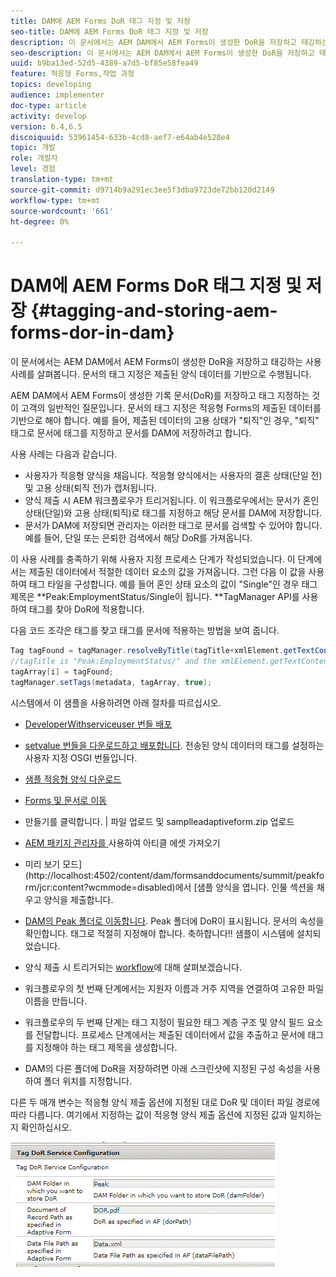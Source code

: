 ```yaml
---
title: DAM에 AEM Forms DoR 태그 지정 및 저장
seo-title: DAM에 AEM Forms DoR 태그 지정 및 저장
description: 이 문서에서는 AEM DAM에서 AEM Forms이 생성한 DoR을 저장하고 태깅하는 사용 사례를 살펴봅니다. 문서의 태그 지정은 제출된 양식 데이터를 기반으로 수행됩니다.
seo-description: 이 문서에서는 AEM DAM에서 AEM Forms이 생성한 DoR을 저장하고 태깅하는 사용 사례를 살펴봅니다. 문서의 태그 지정은 제출된 양식 데이터를 기반으로 수행됩니다.
uuid: b9ba13ed-52d5-4389-a7d5-bf85e58fea49
feature: 적응형 Forms,작업 과정
topics: developing
audience: implementer
doc-type: article
activity: develop
version: 6.4,6.5
discoiquuid: 53961454-633b-4cd8-aef7-e64ab4e528e4
topic: 개발
role: 개발자
level: 경험
translation-type: tm+mt
source-git-commit: d9714b9a291ec3ee5f3dba9723de72bb120d2149
workflow-type: tm+mt
source-wordcount: '661'
ht-degree: 0%

---
```



# DAM에 AEM Forms DoR 태그 지정 및 저장 {#tagging-and-storing-aem-forms-dor-in-dam}

이 문서에서는 AEM DAM에서 AEM Forms이 생성한 DoR을 저장하고 태깅하는 사용 사례를 살펴봅니다. 문서의 태그 지정은 제출된 양식 데이터를 기반으로 수행됩니다.

AEM DAM에서 AEM Forms이 생성한 기록 문서(DoR)를 저장하고 태그 지정하는 것이 고객의 일반적인 질문입니다. 문서의 태그 지정은 적응형 Forms의 제출된 데이터를 기반으로 해야 합니다. 예를 들어, 제출된 데이터의 고용 상태가 &quot;퇴직&quot;인 경우, &quot;퇴직&quot; 태그로 문서에 태그를 지정하고 문서를 DAM에 저장하려고 합니다.

사용 사례는 다음과 같습니다.

* 사용자가 적응형 양식을 채웁니다. 적응형 양식에서는 사용자의 결혼 상태(단일 전) 및 고용 상태(퇴직 전)가 캡처됩니다.
* 양식 제출 시 AEM 워크플로우가 트리거됩니다. 이 워크플로우에서는 문서가 혼인 상태(단일)와 고용 상태(퇴직)로 태그를 지정하고 해당 문서를 DAM에 저장합니다.
* 문서가 DAM에 저장되면 관리자는 이러한 태그로 문서를 검색할 수 있어야 합니다. 예를 들어, 단일 또는 은퇴한 검색에서 해당 DoR를 가져옵니다.

이 사용 사례를 충족하기 위해 사용자 지정 프로세스 단계가 작성되었습니다. 이 단계에서는 제출된 데이터에서 적절한 데이터 요소의 값을 가져옵니다. 그런 다음 이 값을 사용하여 태그 타일을 구성합니다. 예를 들어 혼인 상태 요소의 값이 &quot;Single&quot;인 경우 태그 제목은 **Peak:EmploymentStatus/Single이 됩니다. **TagManager API를 사용하여 태그를 찾아 DoR에 적용합니다.

다음 코드 조각은 태그를 찾고 태그를 문서에 적용하는 방법을 보여 줍니다.

```java
Tag tagFound = tagManager.resolveByTitle(tagTitle+xmlElement.getTextContent());
//tagTitle is "Peak:EmploymentStatus/" and the xmlElement.getTextContent() will return the value Single. So the tag title becomes Peak:EmploymentStatus/Single. Once the tag is found we put the tag in array and apply the tags to the resource as shown below
tagArray[i] = tagFound;
tagManager.setTags(metadata, tagArray, true);
```

시스템에서 이 샘플을 사용하려면 아래 절차를 따르십시오.
* [DeveloperWithserviceuser 번들 배포](/help/forms/assets/common-osgi-bundles/DevelopingWithServiceUser.jar)

* [setvalue 번들을 다운로드하고 배포합니다](/help/forms/assets/common-osgi-bundles/SetValueApp.core-1.0-SNAPSHOT.jar). 전송된 양식 데이터의 태그를 설정하는 사용자 지정 OSGI 번들입니다.

* [샘플 적응형 양식 다운로드](assets/tag-and-store-in-dam-assets.zip)

* [Forms 및 문서로 이동](http://localhost:4502/aem/forms.html/content/dam/formsanddocuments)

* 만들기를 클릭합니다. | 파일 업로드 및 samplleadaptiveform.zip 업로드

* [AEM 패키지 관리자를 ](assets/tag-and-store-in-dam-assets.zip) 사용하여 아티클 에셋 가져오기
* 미리 보기 모드](http://localhost:4502/content/dam/formsanddocuments/summit/peakform/jcr:content?wcmmode=disabled)에서 [샘플 양식을 엽니다. 인물 섹션을 채우고 양식을 제출합니다.
* [DAM의 Peak 폴더로 이동합니다](http://localhost:4502/assets.html/content/dam/Peak). Peak 폴더에 DoR이 표시됩니다. 문서의 속성을 확인합니다. 태그로 적절히 지정해야 합니다.
축하합니다!! 샘플이 시스템에 설치되었습니다.

* 양식 제출 시 트리거되는 [workflow](http://localhost:4502/editor.html/conf/global/settings/workflow/models/TagAndStoreDoRinDAM.html)에 대해 살펴보겠습니다.
* 워크플로우의 첫 번째 단계에서는 지원자 이름과 거주 지역을 연결하여 고유한 파일 이름을 만듭니다.
* 워크플로우의 두 번째 단계는 태그 지정이 필요한 태그 계층 구조 및 양식 필드 요소를 전달합니다. 프로세스 단계에서는 제출된 데이터에서 값을 추출하고 문서에 태그를 지정해야 하는 태그 제목을 생성합니다.
* DAM의 다른 폴더에 DoR을 저장하려면 아래 스크린샷에 지정된 구성 속성을 사용하여 폴더 위치를 지정합니다.

다른 두 매개 변수는 적응형 양식 제출 옵션에 지정된 대로 DoR 및 데이터 파일 경로에 따라 다릅니다. 여기에서 지정하는 값이 적응형 양식 제출 옵션에 지정된 값과 일치하는지 확인하십시오.

![태그 도르](assets/tag_dor_service_configuration.gif)

